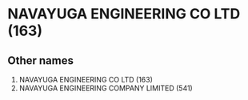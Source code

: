 # NAVAYUGA ENGINEERING CO LTD (163)

## Other names
1. NAVAYUGA ENGINEERING CO LTD (163)
1. NAVAYUGA ENGINEERING COMPANY LIMITED (541)


